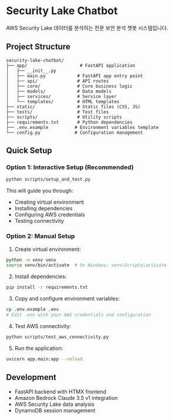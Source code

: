 # Security Lake Chatbot

AWS Security Lake 데이터를 분석하는 전문 보안 분석 챗봇 시스템입니다.

## Project Structure

```
security-lake-chatbot/
├── app/                    # FastAPI application
│   ├── __init__.py
│   ├── main.py            # FastAPI app entry point
│   ├── api/               # API routes
│   ├── core/              # Core business logic
│   ├── models/            # Data models
│   ├── services/          # Service layer
│   └── templates/         # HTML templates
├── static/                # Static files (CSS, JS)
├── tests/                 # Test files
├── scripts/               # Utility scripts
├── requirements.txt       # Python dependencies
├── .env.example          # Environment variables template
└── config.py             # Configuration management
```

## Quick Setup

### Option 1: Interactive Setup (Recommended)
```bash
python scripts/setup_and_test.py
```
This will guide you through:
- Creating virtual environment
- Installing dependencies  
- Configuring AWS credentials
- Testing connectivity

### Option 2: Manual Setup
1. Create virtual environment:
```bash
python -m venv venv
source venv/bin/activate  # On Windows: venv\Scripts\activate
```

2. Install dependencies:
```bash
pip install -r requirements.txt
```

3. Copy and configure environment variables:
```bash
cp .env.example .env
# Edit .env with your AWS credentials and configuration
```

4. Test AWS connectivity:
```bash
python scripts/test_aws_connectivity.py
```

5. Run the application:
```bash
uvicorn app.main:app --reload
```

## Development

- FastAPI backend with HTMX frontend
- Amazon Bedrock Claude 3.5 v1 integration
- AWS Security Lake data analysis
- DynamoDB session management